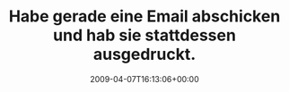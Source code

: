 ---
retweeted: false
source: <a href="http://twitter.com" rel="nofollow">Twitter Web Client</a>
entities:
  hashtags:
  - text: feierabend
    indices:
    - '71'
    - '82'
  - text: shortcuts
    indices:
    - '83'
    - '93'
  - text: tata
    indices:
    - '94'
    - '99'
  symbols: []
  user_mentions: []
  urls: []
display_text_range:
- '0'
- '99'
favorite_count: '0'
id_str: '1470392786'
truncated: false
retweet_count: '0'
id: '1470392786'
created_at: Tue Apr 07 16:13:06 +0000 2009
favorited: false
full_text: 'Habe gerade eine Email abschicken und hab sie stattdessen ausgedruckt.
  #feierabend #shortcuts #tata'
lang: de
tags:
- feierabend
- shortcuts
- tata
- pesos/twitter
date: '2009-04-07T16:13:06+00:00'
src: https://twitter.com/bascht/status/1470392786
original_url: https://twitter.com/bascht/status/1470392786
type: twitter_tweet
text: 'Habe gerade eine Email abschicken und hab sie stattdessen ausgedruckt. #feierabend
  #shortcuts #tata'
title: 'Habe gerade eine Email abschicken und hab sie stattdessen ausgedruckt. '

---